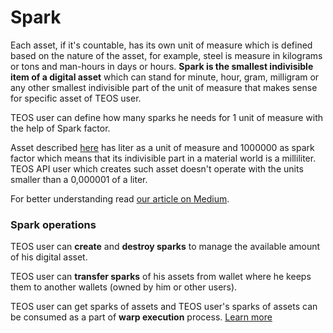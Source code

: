 # Spark

Each asset, if it's countable, has its own unit of measure which is defined based on the nature of the asset, for example, steel is measure in kilograms or tons and man-hours in days or hours. **Spark is the smallest indivisible item of a digital asset** which can stand for minute, hour, gram, milligram or any other smallest indivisible part of the unit of measure that makes sense for specific asset of TEOS user.&#x20;

TEOS user can define how many sparks he needs for 1 unit of measure with the help of Spark factor.

Asset described [here](asset.md) has liter as a unit of measure and 1000000 as spark factor which means that its indivisible part in a material world is a milliliter. TEOS API user which creates such asset doesn't operate with the units smaller than a 0,000001 of a liter.

For better understanding read [our article on Medium](https://medium.com/coreledger/introducing-spark-80ca62b3ebd3).

### Spark operations

TEOS user can **create** and **destroy sparks** to manage the available amount of his digital asset.&#x20;

TEOS user can **transfer sparks** of his assets from wallet where he keeps them to another wallets (owned by him or other users).

TEOS user can get sparks of assets and TEOS user's sparks of assets can be consumed as a part of **warp execution** process. [Learn more](warp.md)



